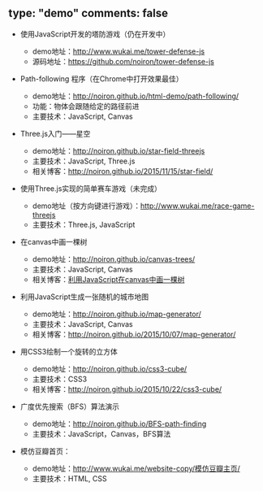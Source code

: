 type: "demo"
comments: false
---

- 使用JavaScript开发的塔防游戏（仍在开发中）
    - demo地址：http://www.wukai.me/tower-defense-js
    - 源码地址：https://github.com/noiron/tower-defense-js

- Path-following 程序（在Chrome中打开效果最佳）
    - demo地址：http://noiron.github.io/html-demo/path-following/
    - 功能：物体会跟随给定的路径前进
    - 主要技术：JavaScript, Canvas

- Three.js入门——星空
    - demo地址：http://noiron.github.io/star-field-threejs
    - 主要技术：JavaScript, Three.js
    - 相关博客：http://noiron.github.io/2015/11/15/star-field/

- 使用Three.js实现的简单赛车游戏（未完成）
    - demo地址（按方向键进行游戏）：http://www.wukai.me/race-game-threejs
    - 主要技术：Three.js, JavaScript

- 在canvas中画一棵树
    - demo地址：http://noiron.github.io/canvas-trees/
    - 主要技术：JavaScript, Canvas
    - 相关博客：[利用JavaScript在canvas中画一棵树](http://noiron.github.io/2015/10/04/canvas-trees/)

- 利用JavaScript生成一张随机的城市地图
    - demo地址：http://noiron.github.io/map-generator/
    - 主要技术：JavaScript, Canvas
    - 相关博客：http://noiron.github.io/2015/10/07/map-generator/

- 用CSS3绘制一个旋转的立方体
    - demo地址：http://noiron.github.io/css3-cube/
    - 主要技术：CSS3
    - 相关博客：http://noiron.github.io/2015/10/22/css3-cube/

- 广度优先搜索（BFS）算法演示
    - demo地址：http://noiron.github.io/BFS-path-finding
    - 主要技术：JavaScript，Canvas，BFS算法

- 模仿豆瓣首页：
    - demo地址：http://www.wukai.me/website-copy/模仿豆瓣主页/
    - 主要技术：HTML, CSS
